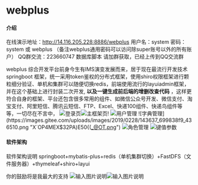 # webplus

#### 介绍
在线演示地址：http://14.116.205.228:8886/webplus 用户名：system 密码：system 或 webplus （备注webplus通用密码可以访问除super账号以外的所有账户）
QQ群交流：223660747  数据库脚本 请加群获取，已经上传到QQ交流群



webplus 综合开发平台前身今生有IMS演变发展而来，居于现在最流行开发技术springboot 框架，统一采用token鉴权的分布式框架，使用shiro权限框架进行颗粒细分验证、单机和集群可以随便切换redis，前端使用流行的layuiadmin框架，并在这个基础上进行封装二次开发, **以及一键生成前后端的增删改查代码** ，这样更符合自身的框架、平台还包含很多常用的组件、如微信公众号开发、微信支付、淘宝支付、阿里短信、腾讯云短信、FTP、Excel、快递100组件、快递鸟组件等等，一切尽在不言中，
![登录页](https://images.gitee.com/uploads/images/2019/0228/142506_e4f0428b_436510.png "2GTM{S98A(0_]OMHH1}O@ZB.png")![主框架页!](https://images.gitee.com/uploads/images/2019/0228/143254_4c2f77db_436510.png "BT4){)YUCSIUO(%O9QE0J]3.png")
![用户管理](https://images.gitee.com/uploads/images/2019/0228/143935_2e5947e9_436510.png "$C_(H@GV`]7PVANM()WC}]W.png")
![字典管理](https://images.gitee.com/uploads/images/2019/0228/143637_699838f9_436510.png "X`OP4MEX$32PA)E50{(_@OT.png")
![角色管理](https://images.gitee.com/uploads/images/2019/0228/143852_86ce35c0_436510.png "DBU5[$JEDX9[9[PJ360I2ZF.png")
![键值参数](https://images.gitee.com/uploads/images/2019/0228/144031_bed0ce3c_436510.png "W[845%RF%4WDX20S72BYTR6.png")
#### 软件架构
软件架构说明
springboot+mybatis-plus+redis（单机集群切换）+FastDFS（文件服务器）+thymeleaf+shiro+layui

你的鼓励将是我最大的支持
![输入图片说明](https://git.oschina.net/uploads/images/2017/0814/111124_0b3a1336_436510.png "屏幕截图.png")![输入图片说明](https://git.oschina.net/uploads/images/2017/0814/111137_4628637b_436510.png "屏幕截图.png")
